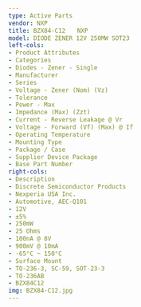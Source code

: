 ```yaml
---
type: Active Parts
vendor: NXP
title: BZX84-C12　　NXP
model: DIODE ZENER 12V 250MW SOT23
left-cols:
- Product Attributes
- Categories
- Diodes - Zener - Single
- Manufacturer
- Series
- Voltage - Zener (Nom) (Vz)
- Tolerance
- Power - Max
- Impedance (Max) (Zzt)
- Current - Reverse Leakage @ Vr
- Voltage - Forward (Vf) (Max) @ If
- Operating Temperature
- Mounting Type
- Package / Case
- Supplier Device Package
- Base Part Number
right-cols:
- Description
- Discrete Semiconductor Products
- Nexperia USA Inc.
- Automotive, AEC-Q101
- 12V
- ±5%
- 250mW
- 25 Ohms
- 100nA @ 8V
- 900mV @ 10mA
- -65°C ~ 150°C
- Surface Mount
- TO-236-3, SC-59, SOT-23-3
- TO-236AB
- BZX84C12
img: BZX84-C12.jpg
---
```

